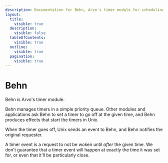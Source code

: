 ```yaml
---
description: Documentation for Behn, Arvo's timer module for scheduling and managing timers.
layout:
  title:
    visible: true
  description:
    visible: false
  tableOfContents:
    visible: true
  outline:
    visible: true
  pagination:
    visible: true
---
```


# Behn

Behn is Arvo's timer module.

Behn manages timers in a simple priority queue. Other modules and applications ask Behn to set a timer to go off at the given time, and Behn produces effects that start the timers in Unix.

When the timer goes off, Unix sends an event to Behn, and Behn notifies the original requester.

A timer event is a request to not be woken until _after_ the given time. We don't guarantee that a timer event will happen at exactly the time it was set for, or even that it'll be particularly close.
